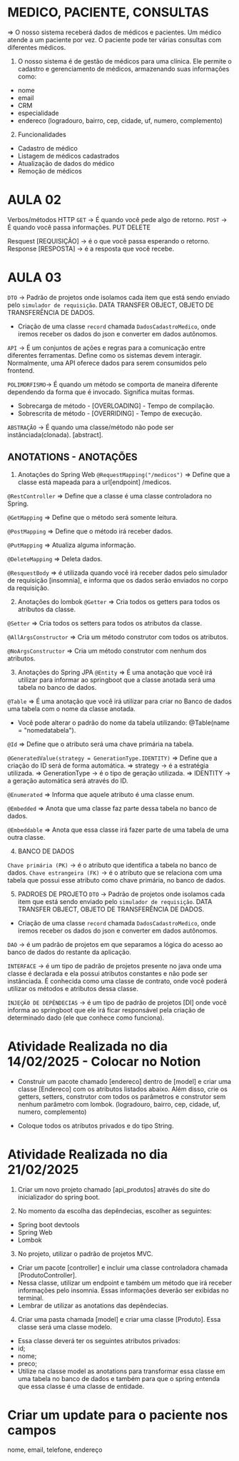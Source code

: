 # MEDICO, PACIENTE, CONSULTAS

=> O nosso sistema receberá dados de médicos e pacientes. Um médico atende a um paciente por vez. O paciente pode ter várias consultas com diferentes médicos.

1. O nosso sistema é de gestão de médicos para uma clínica. Ele permite o cadastro e gerenciamento de médicos, armazenando suas informações como:
- nome
- email
- CRM
- especialidade
- endereco (logradouro, bairro, cep, cidade, uf, numero, complemento)

2.  Funcionalidades
- Cadastro de médico
- Listagem de médicos cadastrados
- Atualização de dados do médico
- Remoção de médicos

# AULA 02
Verbos/métodos HTTP
`GET` -> É quando você pede algo de retorno.
`POST` -> É quando você passa informações.
PUT
DELETE

Resquest [REQUISIÇÃO] -> é o que você passa esperando o retorno.
Response [RESPOSTA] -> é a resposta que você recebe.

# AULA 03
`DTO` -> Padrão de projetos onde isolamos cada item que está sendo enviado pelo `simulador de requisição`. DATA TRANSFER OBJECT, OBJETO DE TRANSFERÊNCIA DE DADOS.
- Criação de uma classe `record` chamada `DadosCadastroMedico`, onde iremos receber os dados do json e converter em dados autônomos.

`API` -> É um conjuntos de ações e regras para a comunicação entre diferentes ferramentas. Define como os sistemas devem interagir.
Normalmente, uma API oferece dados para serem consumidos pelo frontend.

`POLIMORFISMO`-> É quando um método se comporta de maneira diferente dependendo da forma que é invocado. Significa muitas formas.
- Sobrecarga de método - [OVERLOADING] - Tempo de compilação.
- Sobrescrita de método - [OVERRIDING] - Tempo de execução.

`ABSTRAÇÃO` -> É quando uma classe/método não pode ser instânciada(clonada). [abstract].

## ANOTATIONS - ANOTAÇÕES
1. Anotações do Spring Web
`@RequestMapping("/medicos")`
=> Define que a classe está mapeada para a url[endpoint] /medicos.

`@RestController`
=> Define que a classe é uma classe controladora no Spring.

`@GetMapping` 
=> Define que o método será somente leitura.

`@PostMapping`
=> Define que o método irá receber dados.

`@PutMapping`
=> Atualiza alguma informação.

`@DeleteMapping`
=> Deleta dados.

`@ResquestBody`
=> é utilizada quando você irá receber dados pelo simulador de requisição [insomnia], e informa que os dados serão enviados no corpo da requisição.

2. Anotações do lombok
`@Getter`
=> Cria todos os getters para todos os atributos da classe.

`@Setter`
=> Cria todos os setters para todos os atributos da classe.

`@AllArgsConstructor`
=> Cria um método construtor com todos os atributos.

`@NoArgsConstructor`
=> Cria um método construtor com nenhum dos atributos.

3. Anotações do Spring JPA
`@Entity` 
=> É uma anotação que você irá utilizar para informar ao springboot que a classe anotada será uma tabela no banco de dados.

`@Table`
=> É uma anotação que você irá utilizar para criar no Banco de dados uma tabela com o nome da classe anotada.
* Você pode alterar o padrão do nome da tabela utilizando: @Table(name = "nomedatabela").

`@Id`
=> Define que o atributo será uma chave primária na tabela.

`@GeneratedValue(strategy = GenerationType.IDENTITY)`
=> Define que a criação do ID será de forma automática.
=> strategy -> é a estratégia utilizada.
=> GenerationType -> é o tipo de geração utilizada.
=> IDENTITY -> a geração automática será através do ID.

`@Enumerated`
=> Informa que aquele atributo é uma classe enum.

`@Embedded`
=> Anota que uma classe faz parte dessa tabela no banco de dados.

`@Embeddable`
=> Anota que essa classe irá fazer parte de uma tabela de uma outra classe.


4. BANCO DE DADOS

`Chave primária (PK)` -> é o atributo que identifica a tabela no banco de dados.
`Chave estrangeira (FK)` -> é o atributo que se relaciona com uma tabela que possui esse atributo como chave primária, no banco de dados.


5. PADROES DE PROJETO
`DTO` -> Padrão de projetos onde isolamos cada item que está sendo enviado pelo `simulador de requisição`. DATA TRANSFER OBJECT, OBJETO DE TRANSFERÊNCIA DE DADOS.
- Criação de uma classe `record` chamada `DadosCadastroMedico`, onde iremos receber os dados do json e converter em dados autônomos.

`DAO` -> é um padrão de projetos em que separamos a lógica do acesso ao banco de dados do restante da aplicação.

`INTERFACE` -> é um tipo de padrão de projetos presente no java onde uma classe é declarada e ela possui atributos constantes e não pode ser instânciada. É conhecida como uma classe de contrato, onde você poderá utilizar os métodos e atributos dessa classe.

`INJEÇÃO DE DEPÊNDECIAS` -> é um tipo de padrão de projetos [DI] onde você informa ao springboot que ele irá ficar responsável pela criação de determinado dado (ele que conhece como funciona).


# Atividade Realizada no dia 14/02/2025 - Colocar no Notion
- Construir um pacote chamado [endereco] dentro de [model] e criar uma classe [Endereco] com os atributos listados abaixo. Além disso, crie os getters, setters, construtor com todos os parâmetros e construtor sem nenhum parâmetro com lombok.
(logradouro, bairro, cep, cidade, uf, numero, complemento)
* Coloque todos os atributos privados e do tipo String.


# Atividade Realizada no dia 21/02/2025 
1. Criar um novo projeto chamado [api_produtos] através do site do inicializador do spring boot.

2. No momento da escolha das depêndecias, escolher as seguintes:
- Spring boot devtools
- Spring Web
- Lombok

3. No projeto, utilizar o padrão de projetos MVC.
- Criar um pacote [controller] e incluir uma classe controladora chamada [ProdutoController].
- Nessa classe, utilizar um endpoint e também um método que irá receber informações pelo insomnia. Essas informações deverão ser exibidas no terminal.
- Lembrar de utilizar as anotations das depêndecias.

4. Criar uma pasta chamada [model] e criar uma classe [Produto]. Essa classe será uma classe modelo. 
- Essa classe deverá ter os seguintes atributos privados:
- id;
- nome;
- preco;
- Utilize na classe model as anotations para transformar essa classe em uma tabela no banco de dados e também para que o spring entenda que essa classe é uma classe de entidade.

# Criar um update para o paciente nos campos
nome, email, telefone, endereço